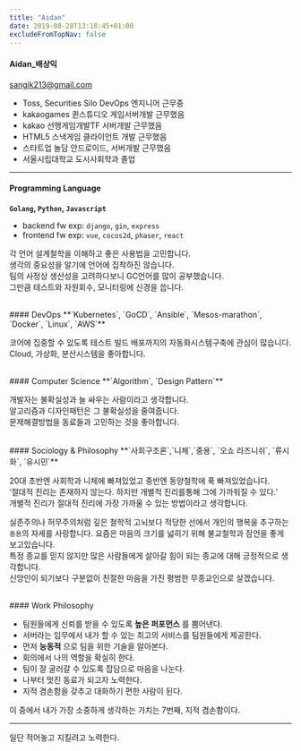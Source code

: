 ```yaml
---
title: "Aidan"
date: 2019-08-28T13:18:45+01:00
excludeFromTopNav: false
---
```


#### Aidan_배상익

sangik213@gmail.com

- Toss, Securities Silo DevOps 엔지니어 근무중
- kakaogames 퀸스튜디오 게임서버개발 근무했음
- kakao 선행게임개발TF 서버개발 근무했음
- HTML5 스낵게임 클라이언트 개발 근무했음
- 스타트업 놀담 안드로이드, 서버개발 근무했음
- 서울시립대학교 도시사회학과 졸업

---

#### Programming Language
**`Golang`, `Python`, `Javascript`**  

- backend fw exp: `django`, `gin`, `express`
- frontend fw exp: `vue`, `cocos2d`, `phaser`, `react`

각 언어 설계철학을 이해하고 좋은 사용법을 고민합니다.  
생각의 중요성을 알기에 언어에 집착하진 않습니다.  
팀의 사정상 생산성을 고려하다보니 GC언어를 많이 공부했습니다.  
그만큼 테스트와 자원회수, 모니터링에 신경을 씁니다.  

<br>
#### DevOps
**`Kubernetes`, `GoCD`, `Ansible`, `Mesos-marathon`, `Docker`, `Linux`, `AWS`**  

코어에 집중할 수 있도록 테스트 빌드 배포까지의 자동화시스템구축에 관심이 많습니다.  
Cloud, 가상화, 분산시스템을 좋아합니다.

<br>
#### Computer Science
**`Algorithm`, `Design Pattern`**  

개발자는 불확실성과 늘 싸우는 사람이라고 생각합니다.  
알고리즘과 디자인패턴은 그 불확실성을 줄여줍니다.  
문제해결방법을 동료들과 고민하는 것을 좋아합니다.  

<br>
#### Sociology & Philosophy
**`사회구조론`,`니체`,`중용`, `오쇼 라즈니쉬`, `류시화`, `유시민`**  

20대 초반엔 사회학과 니체에 빠져있었고 중반엔 동양철학에 푹 빠져있었습니다.  
‘절대적 진리는 존재하지 않는다. 하지만 개별적 진리를통해 그에 가까워질 수 있다.’  
개별적 진리가 절대적 진리에 가장 가까울 수 있는 방법이라고 생각합니다.  

실존주의나 허무주의처럼 깊은 철학적 고뇌보다 적당한 선에서 개인의 행복을 추구하는 `중용`의 자세를 사랑합니다.
요즘은 마음의 크기를 넓히기 위해 불교철학과 잠언을 좋게 보고있습니다.  
특정 종교를 믿지 않지만 많은 사람들에게 살아갈 힘이 되는 종교에 대해 긍정적으로 생각합니다.  
신앙인이 되기보다 구분없이 친절한 마음을 가진 평범한 무종교인으로 살겠습니다.


<br>
#### Work Philosophy

- 팀원들에게 신뢰를 받을 수 있도록 **높은 퍼포먼스** 를 뿜어낸다.  
- 서버라는 임무에서 내가 할 수 있는 최고의 서비스를 팀원들에게 제공한다.  
- 먼저 **능동적** 으로 팀을 위한 기술을 알아본다.  
- 회의에서 나의 역할을 확실히 한다.    
- 팀이 잘 굴러갈 수 있도록 잡담으로 마음을 나눈다.  
- 나부터 멋진 동료가 되고자 노력한다.  
- 지적 겸손함을 갖추고 대화하기 편한 사람이 된다.

이 중에서 내가 가장 소중하게 생각하는 가치는 7번째, 지적 겸손함이다.  


---
일단 적어놓고 지킬려고 노력한다.
